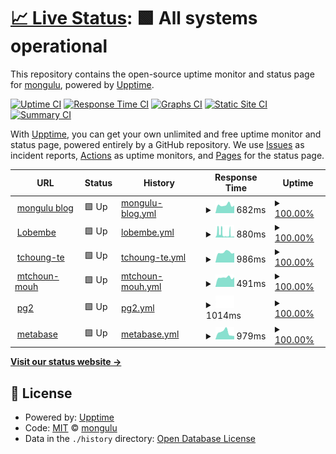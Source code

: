 # [📈 Live Status](https://mongulu-cm.github.io/Monitor_Mongulu): <!--live status--> **🟩 All systems operational**

This repository contains the open-source uptime monitor and status page for [mongulu](https://mongulu.cm), powered by [Upptime](https://github.com/upptime/upptime).

[![Uptime CI](https://github.com/mongulu-cm/Monitor_Mongulu/workflows/Uptime%20CI/badge.svg)](https://github.com/mongulu-cm/Monitor_Mongulu/actions?query=workflow%3A%22Uptime+CI%22)
[![Response Time CI](https://github.com/mongulu-cm/Monitor_Mongulu/workflows/Response%20Time%20CI/badge.svg)](https://github.com/mongulu-cm/Monitor_Mongulu/actions?query=workflow%3A%22Response+Time+CI%22)
[![Graphs CI](https://github.com/mongulu-cm/Monitor_Mongulu/workflows/Graphs%20CI/badge.svg)](https://github.com/mongulu-cm/Monitor_Mongulu/actions?query=workflow%3A%22Graphs+CI%22)
[![Static Site CI](https://github.com/mongulu-cm/Monitor_Mongulu/workflows/Static%20Site%20CI/badge.svg)](https://github.com/mongulu-cm/Monitor_Mongulu/actions?query=workflow%3A%22Static+Site+CI%22)
[![Summary CI](https://github.com/mongulu-cm/Monitor_Mongulu/workflows/Summary%20CI/badge.svg)](https://github.com/mongulu-cm/Monitor_Mongulu/actions?query=workflow%3A%22Summary+CI%22)

With [Upptime](https://upptime.js.org), you can get your own unlimited and free uptime monitor and status page, powered entirely by a GitHub repository. We use [Issues](https://github.com/mongulu-cm/Monitor_Mongulu/issues) as incident reports, [Actions](https://github.com/mongulu-cm/Monitor_Mongulu/actions) as uptime monitors, and [Pages](https://mongulu-cm.github.io/Monitor_Mongulu) for the status page.

<!--start: status pages-->
<!-- This summary is generated by Upptime (https://github.com/upptime/upptime) -->
<!-- Do not edit this manually, your changes will be overwritten -->
<!-- prettier-ignore -->
| URL | Status | History | Response Time | Uptime |
| --- | ------ | ------- | ------------- | ------ |
| <img alt="" src="https://icons.duckduckgo.com/ip3/blog.mongulu.cm.ico" height="13"> [mongulu blog](https://blog.mongulu.cm) | 🟩 Up | [mongulu-blog.yml](https://github.com/mongulu-cm/Monitor_Mongulu/commits/HEAD/history/mongulu-blog.yml) | <details><summary><img alt="Response time graph" src="./graphs/mongulu-blog/response-time-week.png" height="20"> 682ms</summary><br><a href="https://mongulu-cm.github.io/Monitor_Mongulu/history/mongulu-blog"><img alt="Response time 682" src="https://img.shields.io/endpoint?url=https%3A%2F%2Fraw.githubusercontent.com%2Fmongulu-cm%2FMonitor_Mongulu%2FHEAD%2Fapi%2Fmongulu-blog%2Fresponse-time.json"></a><br><a href="https://mongulu-cm.github.io/Monitor_Mongulu/history/mongulu-blog"><img alt="24-hour response time 682" src="https://img.shields.io/endpoint?url=https%3A%2F%2Fraw.githubusercontent.com%2Fmongulu-cm%2FMonitor_Mongulu%2FHEAD%2Fapi%2Fmongulu-blog%2Fresponse-time-day.json"></a><br><a href="https://mongulu-cm.github.io/Monitor_Mongulu/history/mongulu-blog"><img alt="7-day response time 682" src="https://img.shields.io/endpoint?url=https%3A%2F%2Fraw.githubusercontent.com%2Fmongulu-cm%2FMonitor_Mongulu%2FHEAD%2Fapi%2Fmongulu-blog%2Fresponse-time-week.json"></a><br><a href="https://mongulu-cm.github.io/Monitor_Mongulu/history/mongulu-blog"><img alt="30-day response time 682" src="https://img.shields.io/endpoint?url=https%3A%2F%2Fraw.githubusercontent.com%2Fmongulu-cm%2FMonitor_Mongulu%2FHEAD%2Fapi%2Fmongulu-blog%2Fresponse-time-month.json"></a><br><a href="https://mongulu-cm.github.io/Monitor_Mongulu/history/mongulu-blog"><img alt="1-year response time 682" src="https://img.shields.io/endpoint?url=https%3A%2F%2Fraw.githubusercontent.com%2Fmongulu-cm%2FMonitor_Mongulu%2FHEAD%2Fapi%2Fmongulu-blog%2Fresponse-time-year.json"></a></details> | <details><summary><a href="https://mongulu-cm.github.io/Monitor_Mongulu/history/mongulu-blog">100.00%</a></summary><a href="https://mongulu-cm.github.io/Monitor_Mongulu/history/mongulu-blog"><img alt="All-time uptime 100.00%" src="https://img.shields.io/endpoint?url=https%3A%2F%2Fraw.githubusercontent.com%2Fmongulu-cm%2FMonitor_Mongulu%2FHEAD%2Fapi%2Fmongulu-blog%2Fuptime.json"></a><br><a href="https://mongulu-cm.github.io/Monitor_Mongulu/history/mongulu-blog"><img alt="24-hour uptime 100.00%" src="https://img.shields.io/endpoint?url=https%3A%2F%2Fraw.githubusercontent.com%2Fmongulu-cm%2FMonitor_Mongulu%2FHEAD%2Fapi%2Fmongulu-blog%2Fuptime-day.json"></a><br><a href="https://mongulu-cm.github.io/Monitor_Mongulu/history/mongulu-blog"><img alt="7-day uptime 100.00%" src="https://img.shields.io/endpoint?url=https%3A%2F%2Fraw.githubusercontent.com%2Fmongulu-cm%2FMonitor_Mongulu%2FHEAD%2Fapi%2Fmongulu-blog%2Fuptime-week.json"></a><br><a href="https://mongulu-cm.github.io/Monitor_Mongulu/history/mongulu-blog"><img alt="30-day uptime 100.00%" src="https://img.shields.io/endpoint?url=https%3A%2F%2Fraw.githubusercontent.com%2Fmongulu-cm%2FMonitor_Mongulu%2FHEAD%2Fapi%2Fmongulu-blog%2Fuptime-month.json"></a><br><a href="https://mongulu-cm.github.io/Monitor_Mongulu/history/mongulu-blog"><img alt="1-year uptime 100.00%" src="https://img.shields.io/endpoint?url=https%3A%2F%2Fraw.githubusercontent.com%2Fmongulu-cm%2FMonitor_Mongulu%2FHEAD%2Fapi%2Fmongulu-blog%2Fuptime-year.json"></a></details>
| <img alt="" src="https://icons.duckduckgo.com/ip3/lobembe.mongulu.cm.ico" height="13"> [Lobembe](https://lobembe.mongulu.cm) | 🟩 Up | [lobembe.yml](https://github.com/mongulu-cm/Monitor_Mongulu/commits/HEAD/history/lobembe.yml) | <details><summary><img alt="Response time graph" src="./graphs/lobembe/response-time-week.png" height="20"> 880ms</summary><br><a href="https://mongulu-cm.github.io/Monitor_Mongulu/history/lobembe"><img alt="Response time 880" src="https://img.shields.io/endpoint?url=https%3A%2F%2Fraw.githubusercontent.com%2Fmongulu-cm%2FMonitor_Mongulu%2FHEAD%2Fapi%2Flobembe%2Fresponse-time.json"></a><br><a href="https://mongulu-cm.github.io/Monitor_Mongulu/history/lobembe"><img alt="24-hour response time 880" src="https://img.shields.io/endpoint?url=https%3A%2F%2Fraw.githubusercontent.com%2Fmongulu-cm%2FMonitor_Mongulu%2FHEAD%2Fapi%2Flobembe%2Fresponse-time-day.json"></a><br><a href="https://mongulu-cm.github.io/Monitor_Mongulu/history/lobembe"><img alt="7-day response time 880" src="https://img.shields.io/endpoint?url=https%3A%2F%2Fraw.githubusercontent.com%2Fmongulu-cm%2FMonitor_Mongulu%2FHEAD%2Fapi%2Flobembe%2Fresponse-time-week.json"></a><br><a href="https://mongulu-cm.github.io/Monitor_Mongulu/history/lobembe"><img alt="30-day response time 880" src="https://img.shields.io/endpoint?url=https%3A%2F%2Fraw.githubusercontent.com%2Fmongulu-cm%2FMonitor_Mongulu%2FHEAD%2Fapi%2Flobembe%2Fresponse-time-month.json"></a><br><a href="https://mongulu-cm.github.io/Monitor_Mongulu/history/lobembe"><img alt="1-year response time 880" src="https://img.shields.io/endpoint?url=https%3A%2F%2Fraw.githubusercontent.com%2Fmongulu-cm%2FMonitor_Mongulu%2FHEAD%2Fapi%2Flobembe%2Fresponse-time-year.json"></a></details> | <details><summary><a href="https://mongulu-cm.github.io/Monitor_Mongulu/history/lobembe">100.00%</a></summary><a href="https://mongulu-cm.github.io/Monitor_Mongulu/history/lobembe"><img alt="All-time uptime 100.00%" src="https://img.shields.io/endpoint?url=https%3A%2F%2Fraw.githubusercontent.com%2Fmongulu-cm%2FMonitor_Mongulu%2FHEAD%2Fapi%2Flobembe%2Fuptime.json"></a><br><a href="https://mongulu-cm.github.io/Monitor_Mongulu/history/lobembe"><img alt="24-hour uptime 100.00%" src="https://img.shields.io/endpoint?url=https%3A%2F%2Fraw.githubusercontent.com%2Fmongulu-cm%2FMonitor_Mongulu%2FHEAD%2Fapi%2Flobembe%2Fuptime-day.json"></a><br><a href="https://mongulu-cm.github.io/Monitor_Mongulu/history/lobembe"><img alt="7-day uptime 100.00%" src="https://img.shields.io/endpoint?url=https%3A%2F%2Fraw.githubusercontent.com%2Fmongulu-cm%2FMonitor_Mongulu%2FHEAD%2Fapi%2Flobembe%2Fuptime-week.json"></a><br><a href="https://mongulu-cm.github.io/Monitor_Mongulu/history/lobembe"><img alt="30-day uptime 100.00%" src="https://img.shields.io/endpoint?url=https%3A%2F%2Fraw.githubusercontent.com%2Fmongulu-cm%2FMonitor_Mongulu%2FHEAD%2Fapi%2Flobembe%2Fuptime-month.json"></a><br><a href="https://mongulu-cm.github.io/Monitor_Mongulu/history/lobembe"><img alt="1-year uptime 100.00%" src="https://img.shields.io/endpoint?url=https%3A%2F%2Fraw.githubusercontent.com%2Fmongulu-cm%2FMonitor_Mongulu%2FHEAD%2Fapi%2Flobembe%2Fuptime-year.json"></a></details>
| <img alt="" src="https://icons.duckduckgo.com/ip3/tchoung-te.mongulu.cm.ico" height="13"> [tchoung-te](https://tchoung-te.mongulu.cm) | 🟩 Up | [tchoung-te.yml](https://github.com/mongulu-cm/Monitor_Mongulu/commits/HEAD/history/tchoung-te.yml) | <details><summary><img alt="Response time graph" src="./graphs/tchoung-te/response-time-week.png" height="20"> 986ms</summary><br><a href="https://mongulu-cm.github.io/Monitor_Mongulu/history/tchoung-te"><img alt="Response time 986" src="https://img.shields.io/endpoint?url=https%3A%2F%2Fraw.githubusercontent.com%2Fmongulu-cm%2FMonitor_Mongulu%2FHEAD%2Fapi%2Ftchoung-te%2Fresponse-time.json"></a><br><a href="https://mongulu-cm.github.io/Monitor_Mongulu/history/tchoung-te"><img alt="24-hour response time 986" src="https://img.shields.io/endpoint?url=https%3A%2F%2Fraw.githubusercontent.com%2Fmongulu-cm%2FMonitor_Mongulu%2FHEAD%2Fapi%2Ftchoung-te%2Fresponse-time-day.json"></a><br><a href="https://mongulu-cm.github.io/Monitor_Mongulu/history/tchoung-te"><img alt="7-day response time 986" src="https://img.shields.io/endpoint?url=https%3A%2F%2Fraw.githubusercontent.com%2Fmongulu-cm%2FMonitor_Mongulu%2FHEAD%2Fapi%2Ftchoung-te%2Fresponse-time-week.json"></a><br><a href="https://mongulu-cm.github.io/Monitor_Mongulu/history/tchoung-te"><img alt="30-day response time 986" src="https://img.shields.io/endpoint?url=https%3A%2F%2Fraw.githubusercontent.com%2Fmongulu-cm%2FMonitor_Mongulu%2FHEAD%2Fapi%2Ftchoung-te%2Fresponse-time-month.json"></a><br><a href="https://mongulu-cm.github.io/Monitor_Mongulu/history/tchoung-te"><img alt="1-year response time 986" src="https://img.shields.io/endpoint?url=https%3A%2F%2Fraw.githubusercontent.com%2Fmongulu-cm%2FMonitor_Mongulu%2FHEAD%2Fapi%2Ftchoung-te%2Fresponse-time-year.json"></a></details> | <details><summary><a href="https://mongulu-cm.github.io/Monitor_Mongulu/history/tchoung-te">100.00%</a></summary><a href="https://mongulu-cm.github.io/Monitor_Mongulu/history/tchoung-te"><img alt="All-time uptime 100.00%" src="https://img.shields.io/endpoint?url=https%3A%2F%2Fraw.githubusercontent.com%2Fmongulu-cm%2FMonitor_Mongulu%2FHEAD%2Fapi%2Ftchoung-te%2Fuptime.json"></a><br><a href="https://mongulu-cm.github.io/Monitor_Mongulu/history/tchoung-te"><img alt="24-hour uptime 100.00%" src="https://img.shields.io/endpoint?url=https%3A%2F%2Fraw.githubusercontent.com%2Fmongulu-cm%2FMonitor_Mongulu%2FHEAD%2Fapi%2Ftchoung-te%2Fuptime-day.json"></a><br><a href="https://mongulu-cm.github.io/Monitor_Mongulu/history/tchoung-te"><img alt="7-day uptime 100.00%" src="https://img.shields.io/endpoint?url=https%3A%2F%2Fraw.githubusercontent.com%2Fmongulu-cm%2FMonitor_Mongulu%2FHEAD%2Fapi%2Ftchoung-te%2Fuptime-week.json"></a><br><a href="https://mongulu-cm.github.io/Monitor_Mongulu/history/tchoung-te"><img alt="30-day uptime 100.00%" src="https://img.shields.io/endpoint?url=https%3A%2F%2Fraw.githubusercontent.com%2Fmongulu-cm%2FMonitor_Mongulu%2FHEAD%2Fapi%2Ftchoung-te%2Fuptime-month.json"></a><br><a href="https://mongulu-cm.github.io/Monitor_Mongulu/history/tchoung-te"><img alt="1-year uptime 100.00%" src="https://img.shields.io/endpoint?url=https%3A%2F%2Fraw.githubusercontent.com%2Fmongulu-cm%2FMonitor_Mongulu%2FHEAD%2Fapi%2Ftchoung-te%2Fuptime-year.json"></a></details>
| <img alt="" src="https://icons.duckduckgo.com/ip3/mtchoun-mouh.mongulu.cm.ico" height="13"> [mtchoun-mouh](https://mtchoun-mouh.mongulu.cm) | 🟩 Up | [mtchoun-mouh.yml](https://github.com/mongulu-cm/Monitor_Mongulu/commits/HEAD/history/mtchoun-mouh.yml) | <details><summary><img alt="Response time graph" src="./graphs/mtchoun-mouh/response-time-week.png" height="20"> 491ms</summary><br><a href="https://mongulu-cm.github.io/Monitor_Mongulu/history/mtchoun-mouh"><img alt="Response time 491" src="https://img.shields.io/endpoint?url=https%3A%2F%2Fraw.githubusercontent.com%2Fmongulu-cm%2FMonitor_Mongulu%2FHEAD%2Fapi%2Fmtchoun-mouh%2Fresponse-time.json"></a><br><a href="https://mongulu-cm.github.io/Monitor_Mongulu/history/mtchoun-mouh"><img alt="24-hour response time 491" src="https://img.shields.io/endpoint?url=https%3A%2F%2Fraw.githubusercontent.com%2Fmongulu-cm%2FMonitor_Mongulu%2FHEAD%2Fapi%2Fmtchoun-mouh%2Fresponse-time-day.json"></a><br><a href="https://mongulu-cm.github.io/Monitor_Mongulu/history/mtchoun-mouh"><img alt="7-day response time 491" src="https://img.shields.io/endpoint?url=https%3A%2F%2Fraw.githubusercontent.com%2Fmongulu-cm%2FMonitor_Mongulu%2FHEAD%2Fapi%2Fmtchoun-mouh%2Fresponse-time-week.json"></a><br><a href="https://mongulu-cm.github.io/Monitor_Mongulu/history/mtchoun-mouh"><img alt="30-day response time 491" src="https://img.shields.io/endpoint?url=https%3A%2F%2Fraw.githubusercontent.com%2Fmongulu-cm%2FMonitor_Mongulu%2FHEAD%2Fapi%2Fmtchoun-mouh%2Fresponse-time-month.json"></a><br><a href="https://mongulu-cm.github.io/Monitor_Mongulu/history/mtchoun-mouh"><img alt="1-year response time 491" src="https://img.shields.io/endpoint?url=https%3A%2F%2Fraw.githubusercontent.com%2Fmongulu-cm%2FMonitor_Mongulu%2FHEAD%2Fapi%2Fmtchoun-mouh%2Fresponse-time-year.json"></a></details> | <details><summary><a href="https://mongulu-cm.github.io/Monitor_Mongulu/history/mtchoun-mouh">100.00%</a></summary><a href="https://mongulu-cm.github.io/Monitor_Mongulu/history/mtchoun-mouh"><img alt="All-time uptime 100.00%" src="https://img.shields.io/endpoint?url=https%3A%2F%2Fraw.githubusercontent.com%2Fmongulu-cm%2FMonitor_Mongulu%2FHEAD%2Fapi%2Fmtchoun-mouh%2Fuptime.json"></a><br><a href="https://mongulu-cm.github.io/Monitor_Mongulu/history/mtchoun-mouh"><img alt="24-hour uptime 100.00%" src="https://img.shields.io/endpoint?url=https%3A%2F%2Fraw.githubusercontent.com%2Fmongulu-cm%2FMonitor_Mongulu%2FHEAD%2Fapi%2Fmtchoun-mouh%2Fuptime-day.json"></a><br><a href="https://mongulu-cm.github.io/Monitor_Mongulu/history/mtchoun-mouh"><img alt="7-day uptime 100.00%" src="https://img.shields.io/endpoint?url=https%3A%2F%2Fraw.githubusercontent.com%2Fmongulu-cm%2FMonitor_Mongulu%2FHEAD%2Fapi%2Fmtchoun-mouh%2Fuptime-week.json"></a><br><a href="https://mongulu-cm.github.io/Monitor_Mongulu/history/mtchoun-mouh"><img alt="30-day uptime 100.00%" src="https://img.shields.io/endpoint?url=https%3A%2F%2Fraw.githubusercontent.com%2Fmongulu-cm%2FMonitor_Mongulu%2FHEAD%2Fapi%2Fmtchoun-mouh%2Fuptime-month.json"></a><br><a href="https://mongulu-cm.github.io/Monitor_Mongulu/history/mtchoun-mouh"><img alt="1-year uptime 100.00%" src="https://img.shields.io/endpoint?url=https%3A%2F%2Fraw.githubusercontent.com%2Fmongulu-cm%2FMonitor_Mongulu%2FHEAD%2Fapi%2Fmtchoun-mouh%2Fuptime-year.json"></a></details>
| <img alt="" src="https://icons.duckduckgo.com/ip3/pg2.mongulu.cm.ico" height="13"> [pg2](https://pg2.mongulu.cm) | 🟩 Up | [pg2.yml](https://github.com/mongulu-cm/Monitor_Mongulu/commits/HEAD/history/pg2.yml) | <details><summary><img alt="Response time graph" src="./graphs/pg2/response-time-week.png" height="20"> 1014ms</summary><br><a href="https://mongulu-cm.github.io/Monitor_Mongulu/history/pg2"><img alt="Response time 1014" src="https://img.shields.io/endpoint?url=https%3A%2F%2Fraw.githubusercontent.com%2Fmongulu-cm%2FMonitor_Mongulu%2FHEAD%2Fapi%2Fpg2%2Fresponse-time.json"></a><br><a href="https://mongulu-cm.github.io/Monitor_Mongulu/history/pg2"><img alt="24-hour response time 1014" src="https://img.shields.io/endpoint?url=https%3A%2F%2Fraw.githubusercontent.com%2Fmongulu-cm%2FMonitor_Mongulu%2FHEAD%2Fapi%2Fpg2%2Fresponse-time-day.json"></a><br><a href="https://mongulu-cm.github.io/Monitor_Mongulu/history/pg2"><img alt="7-day response time 1014" src="https://img.shields.io/endpoint?url=https%3A%2F%2Fraw.githubusercontent.com%2Fmongulu-cm%2FMonitor_Mongulu%2FHEAD%2Fapi%2Fpg2%2Fresponse-time-week.json"></a><br><a href="https://mongulu-cm.github.io/Monitor_Mongulu/history/pg2"><img alt="30-day response time 1014" src="https://img.shields.io/endpoint?url=https%3A%2F%2Fraw.githubusercontent.com%2Fmongulu-cm%2FMonitor_Mongulu%2FHEAD%2Fapi%2Fpg2%2Fresponse-time-month.json"></a><br><a href="https://mongulu-cm.github.io/Monitor_Mongulu/history/pg2"><img alt="1-year response time 1014" src="https://img.shields.io/endpoint?url=https%3A%2F%2Fraw.githubusercontent.com%2Fmongulu-cm%2FMonitor_Mongulu%2FHEAD%2Fapi%2Fpg2%2Fresponse-time-year.json"></a></details> | <details><summary><a href="https://mongulu-cm.github.io/Monitor_Mongulu/history/pg2">100.00%</a></summary><a href="https://mongulu-cm.github.io/Monitor_Mongulu/history/pg2"><img alt="All-time uptime 100.00%" src="https://img.shields.io/endpoint?url=https%3A%2F%2Fraw.githubusercontent.com%2Fmongulu-cm%2FMonitor_Mongulu%2FHEAD%2Fapi%2Fpg2%2Fuptime.json"></a><br><a href="https://mongulu-cm.github.io/Monitor_Mongulu/history/pg2"><img alt="24-hour uptime 100.00%" src="https://img.shields.io/endpoint?url=https%3A%2F%2Fraw.githubusercontent.com%2Fmongulu-cm%2FMonitor_Mongulu%2FHEAD%2Fapi%2Fpg2%2Fuptime-day.json"></a><br><a href="https://mongulu-cm.github.io/Monitor_Mongulu/history/pg2"><img alt="7-day uptime 100.00%" src="https://img.shields.io/endpoint?url=https%3A%2F%2Fraw.githubusercontent.com%2Fmongulu-cm%2FMonitor_Mongulu%2FHEAD%2Fapi%2Fpg2%2Fuptime-week.json"></a><br><a href="https://mongulu-cm.github.io/Monitor_Mongulu/history/pg2"><img alt="30-day uptime 100.00%" src="https://img.shields.io/endpoint?url=https%3A%2F%2Fraw.githubusercontent.com%2Fmongulu-cm%2FMonitor_Mongulu%2FHEAD%2Fapi%2Fpg2%2Fuptime-month.json"></a><br><a href="https://mongulu-cm.github.io/Monitor_Mongulu/history/pg2"><img alt="1-year uptime 100.00%" src="https://img.shields.io/endpoint?url=https%3A%2F%2Fraw.githubusercontent.com%2Fmongulu-cm%2FMonitor_Mongulu%2FHEAD%2Fapi%2Fpg2%2Fuptime-year.json"></a></details>
| <img alt="" src="https://icons.duckduckgo.com/ip3/metabase.mongulu.cm.ico" height="13"> [metabase](https://metabase.mongulu.cm) | 🟩 Up | [metabase.yml](https://github.com/mongulu-cm/Monitor_Mongulu/commits/HEAD/history/metabase.yml) | <details><summary><img alt="Response time graph" src="./graphs/metabase/response-time-week.png" height="20"> 979ms</summary><br><a href="https://mongulu-cm.github.io/Monitor_Mongulu/history/metabase"><img alt="Response time 979" src="https://img.shields.io/endpoint?url=https%3A%2F%2Fraw.githubusercontent.com%2Fmongulu-cm%2FMonitor_Mongulu%2FHEAD%2Fapi%2Fmetabase%2Fresponse-time.json"></a><br><a href="https://mongulu-cm.github.io/Monitor_Mongulu/history/metabase"><img alt="24-hour response time 979" src="https://img.shields.io/endpoint?url=https%3A%2F%2Fraw.githubusercontent.com%2Fmongulu-cm%2FMonitor_Mongulu%2FHEAD%2Fapi%2Fmetabase%2Fresponse-time-day.json"></a><br><a href="https://mongulu-cm.github.io/Monitor_Mongulu/history/metabase"><img alt="7-day response time 979" src="https://img.shields.io/endpoint?url=https%3A%2F%2Fraw.githubusercontent.com%2Fmongulu-cm%2FMonitor_Mongulu%2FHEAD%2Fapi%2Fmetabase%2Fresponse-time-week.json"></a><br><a href="https://mongulu-cm.github.io/Monitor_Mongulu/history/metabase"><img alt="30-day response time 979" src="https://img.shields.io/endpoint?url=https%3A%2F%2Fraw.githubusercontent.com%2Fmongulu-cm%2FMonitor_Mongulu%2FHEAD%2Fapi%2Fmetabase%2Fresponse-time-month.json"></a><br><a href="https://mongulu-cm.github.io/Monitor_Mongulu/history/metabase"><img alt="1-year response time 979" src="https://img.shields.io/endpoint?url=https%3A%2F%2Fraw.githubusercontent.com%2Fmongulu-cm%2FMonitor_Mongulu%2FHEAD%2Fapi%2Fmetabase%2Fresponse-time-year.json"></a></details> | <details><summary><a href="https://mongulu-cm.github.io/Monitor_Mongulu/history/metabase">100.00%</a></summary><a href="https://mongulu-cm.github.io/Monitor_Mongulu/history/metabase"><img alt="All-time uptime 100.00%" src="https://img.shields.io/endpoint?url=https%3A%2F%2Fraw.githubusercontent.com%2Fmongulu-cm%2FMonitor_Mongulu%2FHEAD%2Fapi%2Fmetabase%2Fuptime.json"></a><br><a href="https://mongulu-cm.github.io/Monitor_Mongulu/history/metabase"><img alt="24-hour uptime 100.00%" src="https://img.shields.io/endpoint?url=https%3A%2F%2Fraw.githubusercontent.com%2Fmongulu-cm%2FMonitor_Mongulu%2FHEAD%2Fapi%2Fmetabase%2Fuptime-day.json"></a><br><a href="https://mongulu-cm.github.io/Monitor_Mongulu/history/metabase"><img alt="7-day uptime 100.00%" src="https://img.shields.io/endpoint?url=https%3A%2F%2Fraw.githubusercontent.com%2Fmongulu-cm%2FMonitor_Mongulu%2FHEAD%2Fapi%2Fmetabase%2Fuptime-week.json"></a><br><a href="https://mongulu-cm.github.io/Monitor_Mongulu/history/metabase"><img alt="30-day uptime 100.00%" src="https://img.shields.io/endpoint?url=https%3A%2F%2Fraw.githubusercontent.com%2Fmongulu-cm%2FMonitor_Mongulu%2FHEAD%2Fapi%2Fmetabase%2Fuptime-month.json"></a><br><a href="https://mongulu-cm.github.io/Monitor_Mongulu/history/metabase"><img alt="1-year uptime 100.00%" src="https://img.shields.io/endpoint?url=https%3A%2F%2Fraw.githubusercontent.com%2Fmongulu-cm%2FMonitor_Mongulu%2FHEAD%2Fapi%2Fmetabase%2Fuptime-year.json"></a></details>

<!--end: status pages-->

[**Visit our status website →**](https://mongulu-cm.github.io/Monitor_Mongulu)

## 📄 License

- Powered by: [Upptime](https://github.com/upptime/upptime)
- Code: [MIT](./LICENSE) © [mongulu](https://mongulu.cm)
- Data in the `./history` directory: [Open Database License](https://opendatacommons.org/licenses/odbl/1-0/)
